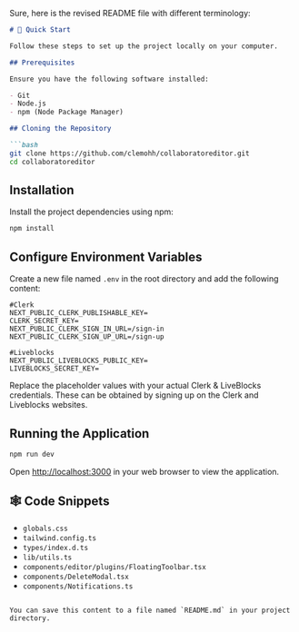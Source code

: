 Sure, here is the revised README file with different terminology:

```markdown
# 🤸 Quick Start

Follow these steps to set up the project locally on your computer.

## Prerequisites

Ensure you have the following software installed:

- Git
- Node.js
- npm (Node Package Manager)

## Cloning the Repository

```bash
git clone https://github.com/clemohh/collaboratoreditor.git
cd collaboratoreditor
```

## Installation

Install the project dependencies using npm:

```bash
npm install
```

## Configure Environment Variables

Create a new file named `.env` in the root directory and add the following content:

```env
#Clerk
NEXT_PUBLIC_CLERK_PUBLISHABLE_KEY=
CLERK_SECRET_KEY=
NEXT_PUBLIC_CLERK_SIGN_IN_URL=/sign-in
NEXT_PUBLIC_CLERK_SIGN_UP_URL=/sign-up

#Liveblocks
NEXT_PUBLIC_LIVEBLOCKS_PUBLIC_KEY=
LIVEBLOCKS_SECRET_KEY=
```

Replace the placeholder values with your actual Clerk & LiveBlocks credentials. These can be obtained by signing up on the Clerk and Liveblocks websites.

## Running the Application

```bash
npm run dev
```

Open [http://localhost:3000](http://localhost:3000) in your web browser to view the application.

## 🕸️ Code Snippets

- `globals.css`
- `tailwind.config.ts`
- `types/index.d.ts`
- `lib/utils.ts`
- `components/editor/plugins/FloatingToolbar.tsx`
- `components/DeleteModal.tsx`
- `components/Notifications.ts`
```

You can save this content to a file named `README.md` in your project directory.
